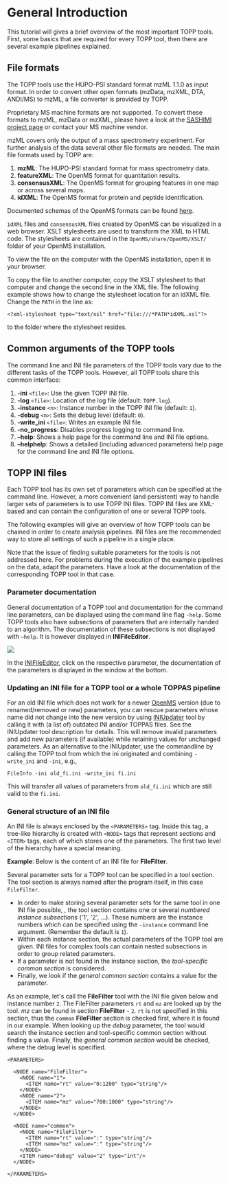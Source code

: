 General Introduction
====================

This tutorial will gives a brief overview of the most important TOPP tools. First, some basics that are required for
every TOPP tool, then there are several example pipelines explained.

## File formats

The TOPP tools use the HUPO-PSI standard format mzML 1.1.0 as input format. In order to convert other open formats
(mzData, mzXML, DTA, ANDI/MS) to mzML, a file converter is provided by TOPP.

Proprietary MS machine formats are not supported. To convert these formats to mzML, mzData or mzXML, please have a look
at the [SASHIMI project page](http://tools.proteomecenter.org/wiki/index.php) or contact your MS machine vendor.

mzML covers only the output of a mass spectrometry experiment. For further analysis of the data several other file
formats are needed. The main file formats used by TOPP are:

1. **mzML**: The HUPO-PSI standard format for mass spectrometry data.
2. **featureXML**: The OpenMS format for quantitation results.
3. **consensusXML**: The OpenMS format for grouping features in one map or across several maps.
4. **idXML**: The OpenMS format for protein and peptide identification.

Documented schemas of the OpenMS formats can be found [here](https://github.com/OpenMS/OpenMS/tree/develop/share/OpenMS/SCHEMAS).

`idXML` files and `consensusXML`  files created by OpenMS can be visualized in a web browser. XSLT stylesheets are used to
transform the XML to HTML code. The stylesheets are contained in the `OpenMS/share/OpenMS/XSLT/` folder of your OpenMS
installation.

To view the file on the computer with the OpenMS installation, open it in your browser.

To copy the file to another computer, copy the XSLT stylesheet to that computer and change the second line in the XML
file. The following example shows how to change the stylesheet location for an idXML file. Change the `PATH` in the
line as:

```
<?xml-stylesheet type="text/xsl" href="file:///*PATH*idXML.xsl"?>
```

to the folder where the stylesheet resides.

## Common arguments of the TOPP tools

The command line and INI file parameters of the TOPP tools vary due to the different tasks of the TOPP tools. However,
all TOPP tools share this common interface:

1. **-ini** `<file>`: Use the given TOPP INI file.
2. **-log** `<file>`: Location of the log file (default: `TOPP.log`).
3. **-instance** `<n>`: Instance number in the TOPP INI file (default: `1`).
4. **-debug** `<n>`: Sets the debug level (default: `0`).
5. **-write_ini** `<file>`: Writes an example INI file.
6. **-no_progress**: Disables progress logging to command line.
7. **–help**: Shows a help page for the command line and INI file options.
8. **–helphelp**: Shows a detailed (including advanced parameters) help page for the command line and INI file options.

## TOPP INI files

Each TOPP tool has its own set of parameters which can be specified at the command line. However, a more convenient
(and persistent) way to handle larger sets of parameters is to use TOPP INI files. TOPP INI files are XML-based and
can contain the configuration of one or several TOPP tools.

The following examples will give an overview of how TOPP tools can be chained in order to create analysis pipelines. INI
files are the recommended way to store all settings of such a pipeline in a single place.

Note that the issue of finding suitable parameters for the tools is not addressed here. For problems during the
execution of the example pipelines on the data, adapt the parameters. Have a look at the documentation of the
corresponding TOPP tool in that case.


### Parameter documentation

General documentation of a TOPP tool and documentation for the command line parameters, can be displayed using the
command line flag `-help`. Some TOPP tools also have subsections of parameters that are internally handed to an
algorithm. The documentation of these subsections is not displayed with `–help`. It is however displayed in
**INIFileEditor**.

![](../images/tutorials/topp/INIFileEditor.png)

In the [INIFileEditor](https://abibuilder.informatik.uni-tuebingen.de/archive/openms/Documentation/nightly/html/TOPP_INIFileEditor.html), click on the respective parameter, the documentation of the parameters is displayed in the window at the bottom.

### Updating an INI file for a TOPP tool or a whole TOPPAS pipeline

For an old INI file which does not work for a newer [OpenMS]() version (due to renamed/removed or new) parameters, you
can rescue parameters whose name did not change into the new version by using [INIUpdater](https://abibuilder.informatik.uni-tuebingen.de/archive/openms/Documentation/nightly/html/UTILS_INIUpdater.html) tool by calling it with (a list of) outdated
INI and/or TOPPAS files. See the INIUpdater tool description for details. This will remove invalid parameters and add
new parameters (if available) while retaining values for unchanged parameters. As an alternative to the INIUpdater, use
the commandline by calling the TOPP tool from which the ini originated and combining `-write_ini` and `-ini`, e.g.,

```
FileInfo -ini old_fi.ini -write_ini fi.ini
```

This will transfer all values of parameters from `old_fi.ini` which are still valid to the `fi.ini`.

### General structure of an INI file

An INI file is always enclosed by the `<PARAMETERS>` tag. Inside this tag, a tree-like hierarchy is created with `<NODE>`
tags that represent sections and `<ITEM>` tags, each of which stores one of the parameters. The first two level of the
hierarchy have a special meaning.

**Example**: Below is the content of an INI file for **FileFilter**.

Several parameter sets for a TOPP tool can be specified in a *tool* section. The tool section is always named after the
program itself, in this case `FileFilter`.

- In order to make storing several parameter sets for the same tool in one INI file possible, , the tool section
contains one or several *numbered instance subsections* ('1', '2', ...). These numbers are the instance numbers which
can be specified using the `-instance` command line argument. (Remember the default is `1`).
- Within each instance section, the actual parameters of the TOPP tool are given. INI files for complex tools can
contain nested subsections in order to group related parameters.
- If a parameter is not found in the instance section, the *tool-specific common section* is considered.
- Finally, we look if the *general common section* contains a value for the parameter.

As an example, let's call the **FileFilter** tool with the INI file given below and instance number `2`. The FileFilter
parameters `rt` and `mz` are looked up by the tool. *mz* can be found in section **FileFilter** - `2`. `rt` is not
specified in this section, thus the `common` **FileFilter** section is checked first, where it is found in our example.
When looking up the *debug* parameter, the tool would search the instance section and tool-specific common section
without finding a value. Finally, the *general common section* would be checked, where the debug level is specified.

```
<PARAMETERS>

  <NODE name="FileFilter">
    <NODE name="1">
      <ITEM name="rt" value="0:1200" type="string"/>
    </NODE>
    <NODE name="2">
      <ITEM name="mz" value="700:1000" type="string"/>
    </NODE>
  </NODE>

  <NODE name="common">
    <NODE name="FileFilter">
      <ITEM name="rt" value=":" type="string"/>
      <ITEM name="mz" value=":" type="string"/>
    </NODE>
    <ITEM name="debug" value="2" type="int"/>
  </NODE>

</PARAMETERS>
```
